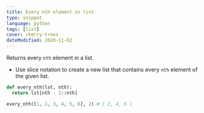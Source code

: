 ```yaml
---
title: Every nth element in list
type: snippet
language: python
tags: [list]
cover: cherry-trees
dateModified: 2020-11-02
---
```


Returns every `nth` element in a list.

- Use slice notation to create a new list that contains every `nth` element of the given list.

```py
def every_nth(lst, nth):
  return lst[nth - 1::nth]

every_nth([1, 2, 3, 4, 5, 6], 2) # [ 2, 4, 6 ]
```
